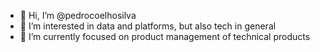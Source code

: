 - 👋 Hi, I’m @pedrocoelhosilva
- 👀 I’m interested in data and platforms, but also tech in general
- 🌱 I’m currently focused on product management of technical products


<!---
pedrocoelhosilva/pedrocoelhosilva is a ✨ special ✨ repository because its `README.md` (this file) appears on your GitHub profile.
You can click the Preview link to take a look at your changes.
--->
